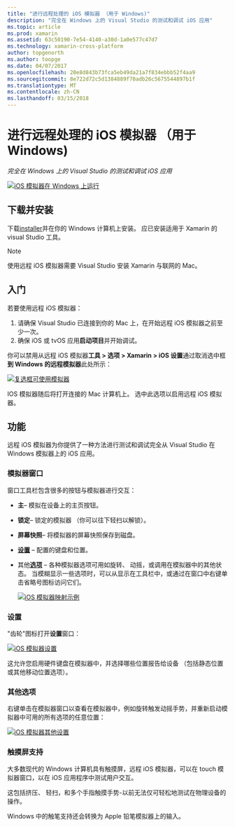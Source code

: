 ```yaml
---
title: "进行远程处理的 iOS 模拟器 （用于 Windows)"
description: "完全在 Windows 上的 Visual Studio 的测试和调试 iOS 应用"
ms.topic: article
ms.prod: xamarin
ms.assetid: 63c50190-7e54-4140-a30d-1a0e577c47d7
ms.technology: xamarin-cross-platform
author: topgenorth
ms.author: toopge
ms.date: 04/07/2017
ms.openlocfilehash: 20e8d843b73fca5eb49da21a7f834ebbb52f4aa9
ms.sourcegitcommit: 8e722d72c5d1384889f70adb26c5675544897b1f
ms.translationtype: MT
ms.contentlocale: zh-CN
ms.lasthandoff: 03/15/2018
---
```

# <a name="remoted-ios-simulator-for-windows"></a>进行远程处理的 iOS 模拟器 （用于 Windows)

_完全在 Windows 上的 Visual Studio 的测试和调试 iOS 应用_

[![](ios-simulator-images/hero-sml.png "iOS 模拟器在 Windows 上运行")](ios-simulator-images/hero.png#lightbox)

## <a name="download-and-install"></a>下载并安装

下载[installer](https://dl.xamarin.com/xamarin-simulator/Xamarin.Simulator.Installer.msi)并在你的 Windows 计算机上安装。 应已安装适用于 Xamarin 的 visual Studio 工具。

> [!NOTE]
> 使用远程 iOS 模拟器需要 Visual Studio 安装 Xamarin 与联网的 Mac。

## <a name="getting-started"></a>入门

若要使用远程 iOS 模拟器：

1. 请确保 Visual Studio 已连接到你的 Mac 上，在开始远程 iOS 模拟器之前至少一次。
2. 确保 iOS 或 tvOS 应用**启动项目**并开始调试。

你可以禁用从远程 iOS 模拟器**工具 > 选项 > Xamarin > iOS 设置**通过取消选中框**到 Windows 的远程模拟器**此处所示：

[![](ios-simulator-images/options-sml.png "复选框可使用模拟器")](ios-simulator-images/options.png#lightbox)

IOS 模拟器随后将打开连接的 Mac 计算机上。 选中此选项以启用远程 iOS 模拟器。

## <a name="features"></a>功能

远程 iOS 模拟器为你提供了一种方法进行测试和调试完全从 Visual Studio 在 Windows 模拟器上的 iOS 应用。

### <a name="simulator-window"></a>模拟器窗口

窗口工具栏包含很多的按钮与模拟器进行交互：

- **主**– 模拟在设备上的主页按钮。
- **锁定**– 锁定的模拟器 （你可以往下轻扫以解锁）。
- **屏幕快照**– 将模拟器的屏幕快照保存到磁盘。
- [**设置**](#settings) – 配置的键盘和位置。
- 其他[**选项**](#options) – 各种模拟器选项可用如旋转、 动摇，或调用在模拟器中的其他状态。 当模糊显示一些选项时，可以从显示在工具栏中，或通过在窗口中右键单击省略号图标访问它们。

    [![](ios-simulator-images/maps-app-sml.png "iOS 模拟器映射示例")](ios-simulator-images/maps-app.png#lightbox)


### <a name="settings"></a>设置

"齿轮"图标打开**设置**窗口：

[![](ios-simulator-images/settings-sml.png "iOS 模拟器设置")](ios-simulator-images/settings.png#lightbox)

这允许您启用硬件键盘在模拟器中，并选择哪些位置报告给设备 （包括静态位置或其他移动位置选项）。



### <a name="other-options"></a>其他选项

右键单击在模拟器窗口以查看在模拟器中，例如旋转触发动摇手势，并重新启动模拟器中可用的所有选项的任意位置：

[![](ios-simulator-images/more-sml.png "iOS 模拟器其他设置")](ios-simulator-images/more.png#lightbox)

### <a name="touchscreen-support"></a>触摸屏支持

大多数现代的 Windows 计算机具有触摸屏，远程 iOS 模拟器，可以在 touch 模拟器窗口，以在 iOS 应用程序中测试用户交互。

这包括挤压、 轻扫，和多个手指触摸手势-以前无法仅可轻松地测试在物理设备的操作。

Windows 中的触笔支持还会转换为 Apple 铅笔模拟器上的输入。

<!--
<a name="knownissues" />

# Known Issues

 - Apple Watch devices may show in the Visual Studio device list, but are not yet supported.
 - Launching in **Release** mode may also start Apple’s simulator on the networked Mac.
 - Closing the remote iOS Simulator on Windows will not immediately stop debugging in Visual Studio. Stop debugging manually from the menu or the red button.
 - Opening too many different simulators simultaneously will produce unexpected results.
 - Exception of type `Foundation.NSErrorException` may be thrown while launching Simulators. Workaround is to kill csproxy (server process) on the Mac host and re-deploy to the simulator.
 - Performance may be slower when using Xcode 8
-->
